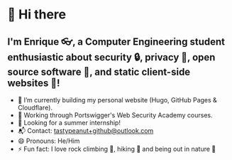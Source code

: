 # 👋 Hi there 

## I'm Enrique :eyeglasses:, a Computer Engineering student enthusiastic about security :lock:, privacy :raised_hands:, open source software :open_file_folder:, and static client-side websites :page_with_curl:!

- 🔭 I’m currently building my personal website (Hugo, GitHub Pages & Cloudflare).
- 🌱 Working through Portswigger's Web Security Academy courses.
- 🔎 Looking for a summer internship!
- 📬 Contact: tastypeanut+github@outlook.com
- 😄 Pronouns: He/Him
- ⚡ Fun fact: I love rock climbing 🧗, hiking 🥾 and being out in nature 🌄
